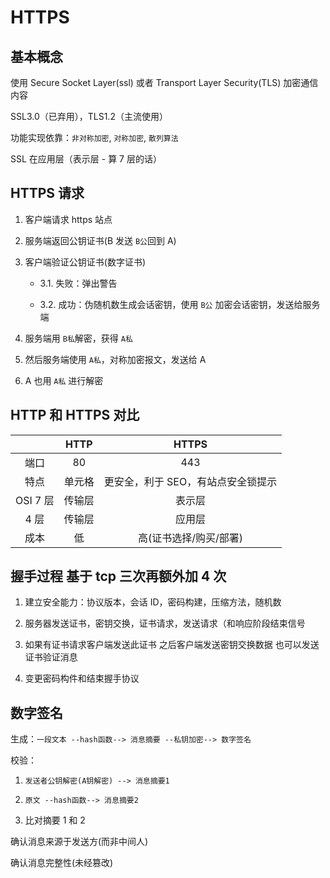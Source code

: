 # HTTPS

## 基本概念

使用 Secure Socket Layer(ssl) 或者 Transport Layer Security(TLS) 加密通信内容

SSL3.0（已弃用），TLS1.2（主流使用）

功能实现依靠：`非对称加密`, `对称加密`, `散列算法`

SSL 在应用层（表示层 - 算 7 层的话）

## HTTPS 请求

1. 客户端请求 https 站点

2. 服务端返回公钥证书(B 发送 `B公`回到 A)

3. 客户端验证公钥证书(数字证书)

   - 3.1. 失败：弹出警告

   - 3.2. 成功：伪随机数生成会话密钥，使用 `B公` 加密会话密钥，发送给服务端

4. 服务端用 `B私`解密，获得 `A私`

5. 然后服务端使用 `A私`，对称加密报文，发送给 A

6. A 也用 `A私` 进行解密

## HTTP 和 HTTPS 对比

|          |  HTTP  |               HTTPS                |
| :------: | :----: | :--------------------------------: |
|   端口   |   80   |                443                 |
|   特点   | 单元格 | 更安全，利于 SEO，有站点安全锁提示 |
| OSI 7 层 | 传输层 |               表示层               |
|   4 层   | 传输层 |               应用层               |
|   成本   |   低   |       高(证书选择/购买/部署)       |

## 握手过程 基于 tcp 三次再额外加 4 次

1. 建立安全能力：协议版本，会话 ID，密码构建，压缩方法，随机数

2. 服务器发送证书，密钥交换，证书请求，发送请求（和响应阶段结束信号

3. 如果有证书请求客户端发送此证书 之后客户端发送密钥交换数据 也可以发送证书验证消息

4. 变更密码构件和结束握手协议

## 数字签名

生成：`一段文本 --hash函数--> 消息摘要 --私钥加密--> 数字签名`

校验：

1. `发送者公钥解密(A钥解密) --> 消息摘要1`

2. `原文 --hash函数--> 消息摘要2`

3. 比对摘要 1 和 2

确认消息来源于发送方(而非中间人)

确认消息完整性(未经篡改)
